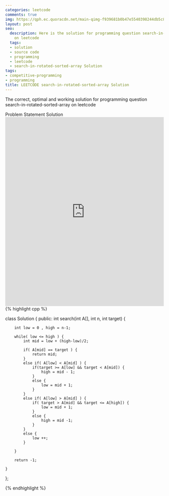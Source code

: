 ```yaml
---
categories: leetcode
comments: true
img: https://qph.ec.quoracdn.net/main-qimg-f939681b0b47e5540398244db5c8966f?convert_to_webp=true
layout: post
seo:
  description: Here is the solution for programming question search-in-rotated-sorted-array
    on leetcode
  tags:
  - solution
  - source code
  - programming
  - leetcode
  - search-in-rotated-sorted-array Solution
tags:
- competitive-programming
- programming
title: LEETCODE search-in-rotated-sorted-array Solution
---
```

The correct, optimal and working solution for programming question search-in-rotated-sorted-array on leetcode

<div class="ui secondary pointing large menu">
  <a class="grey item" data-tab="problem-statement">
    Problem Statement
  </a>
  <a class="active item grey" data-tab="solution">
    Solution
  </a>
</div>
<div class="ui bottom attached tab" data-tab="problem-statement">
    <iframe src="https://leetcode.com/problems/search-in-rotated-sorted-array/" width="100%" height="600px" style="overflow: scroll; border: none;"></iframe>
</div>
<div class="ui bottom attached active tab" data-tab="solution">
{% highlight cpp %}

class Solution {
public:
    int search(int A[], int n, int target) {
        
        int low = 0 , high = n-1;
        
        while( low <= high ) {
            int mid = low + (high-low)/2;
            
            if( A[mid] == target ) {
                return mid;
            }
            else if( A[low] < A[mid] ) {
                if(target >= A[low] && target < A[mid]) {
                    high = mid - 1;
                }
                else {
                    low = mid + 1;
                }
            }
            else if( A[low] > A[mid] ) {
                if( target > A[mid] && target <= A[high]) {
                    low = mid + 1;
                }
                else {
                    high = mid -1;
                }
            }
            else {
                low ++;
            }
            
        }
        
        return -1;
        
    }
};

{% endhighlight %}
</div>
